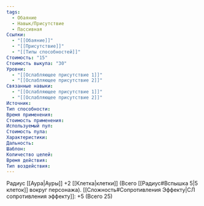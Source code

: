 ```yaml
---
tags:
  - Обаяние
  - Навык/Присутствие
  - Пассивная
Ссылки:
  - "[[Обаяние]]"
  - "[[Присутствие]]"
  - "[[Типы способностей]]"
Стоимость: "15"
Стоимость выкупа: "30"
Уровни:
  - "[[Ослабляющее присутствие 1]]"
  - "[[Ослабляющее присутствие 2]]"
Связанные навыки:
  - "[[Ослабляющее присутствие 1]]"
  - "[[Ослабляющее присутствие 2]]"
Источник:
Тип способности:
Время применения:
Стоимость применения:
Используемый пул:
Стоимость пула:
Характеристики:
Дальность:
Шаблон:
Количество целей:
Время действия:
Тип воздействия:
---
```

Радиус [[Аура|Ауры]] +2 [[Клетка|клетки]] (Всего [[Радиус#Вспышка 5|5 клеток]] вокруг персонажа). [[Сложность#Cопротивления Эффекту|СЛ сопротивления эффекту]]: +5 (Всего 25)